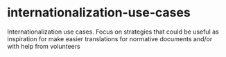 # internationalization-use-cases
Internationalization use cases. Focus on strategies that could be useful as inspiration for make easier translations for normative documents and/or with help from volunteers
